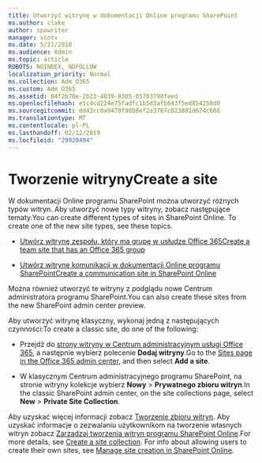 ```yaml
---
title: Utworzyć witrynę w dokumentacji Online programu SharePoint
ms.author: clake
author: spowriter
manager: scotv
ms.date: 5/21/2018
ms.audience: Admin
ms.topic: article
ROBOTS: NOINDEX, NOFOLLOW
localization_priority: Normal
ms.collection: Adm_O365
ms.custom: Adm_O365
ms.assetid: 84f2b70e-2b23-4039-8305-85783798feed
ms.openlocfilehash: e1c4cd224e75fadfc1b5d3afb643f5ed854258d0
ms.sourcegitcommit: dd43cc0a9470f98b8ef2a3787c823801d674c666
ms.translationtype: MT
ms.contentlocale: pl-PL
ms.lasthandoff: 02/12/2019
ms.locfileid: "29920494"
---
```

# <a name="create-a-site"></a><span data-ttu-id="16899-102">Tworzenie witryny</span><span class="sxs-lookup"><span data-stu-id="16899-102">Create a site</span></span>

<span data-ttu-id="16899-p101">W dokumentacji Online programu SharePoint można utworzyć różnych typów witryn. Aby utworzyć nowe typy witryny, zobacz następujące tematy.</span><span class="sxs-lookup"><span data-stu-id="16899-p101">You can create different types of sites in SharePoint Online. To create one of the new site types, see these topics.</span></span>
  
- [<span data-ttu-id="16899-105">Utwórz witrynę zespołu, który ma grupę w usłudze Office 365</span><span class="sxs-lookup"><span data-stu-id="16899-105">Create a team site that has an Office 365 group</span></span>](https://go.microsoft.com/fwlink/?linkid=866292)
    
- [<span data-ttu-id="16899-106">Utwórz witrynę komunikacji w dokumentacji Online programu SharePoint</span><span class="sxs-lookup"><span data-stu-id="16899-106">Create a communication site in SharePoint Online</span></span>](https://go.microsoft.com/fwlink/?linkid=866294)
    
<span data-ttu-id="16899-107">Można również utworzyć te witryny z podglądu nowe Centrum administratora programu SharePoint.</span><span class="sxs-lookup"><span data-stu-id="16899-107">You can also create these sites from the new SharePoint admin center preview.</span></span>
  
<span data-ttu-id="16899-108">Aby utworzyć witrynę klasyczny, wykonaj jedną z następujących czynności:</span><span class="sxs-lookup"><span data-stu-id="16899-108">To create a classic site, do one of the following:</span></span>
  
- <span data-ttu-id="16899-109">Przejdź do [strony witryny w Centrum administracyjnym usługi Office 365](https://portal.office.com/adminportal/home#/SitesList), a następnie wybierz polecenie **Dodaj witryny**.</span><span class="sxs-lookup"><span data-stu-id="16899-109">Go to the [Sites page in the Office 365 admin center](https://portal.office.com/adminportal/home#/SitesList), and then select **Add a site**.</span></span>
    
- <span data-ttu-id="16899-110">W klasycznym Centrum administracyjnego programu SharePoint, na stronie witryny kolekcje wybierz **Nowy** \> **Prywatnego zbioru witryn**.</span><span class="sxs-lookup"><span data-stu-id="16899-110">In the classic SharePoint admin center, on the site collections page, select **New** \> **Private Site Collection**.</span></span>
    
<span data-ttu-id="16899-p102">Aby uzyskać więcej informacji zobacz [Tworzenie zbioru witryn](https://go.microsoft.com/fwlink/?linkid=866295). Aby uzyskać informacje o zezwalaniu użytkownikom na tworzenie własnych witryn zobacz [Zarządzaj tworzenia witryn programu SharePoint Online](https://go.microsoft.com/fwlink/?linkid=866296).</span><span class="sxs-lookup"><span data-stu-id="16899-p102">For more details, see [Create a site collection](https://go.microsoft.com/fwlink/?linkid=866295). For info about allowing users to create their own sites, see [Manage site creation in SharePoint Online](https://go.microsoft.com/fwlink/?linkid=866296).</span></span>
  

